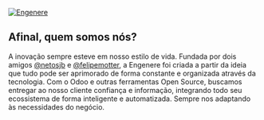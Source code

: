 [![Engenere](https://storage.googleapis.com/eng-imagens/Engenere-Logo2.webp)](#)
## Afinal, quem somos nós?
A inovação sempre esteve em nosso estilo de vida. Fundada por dois amigos [@netosjb](https://github.com/netosjb) e [@felipemotter](https://github.com/felipemotter), a Engenere foi criada a partir da ideia que tudo pode ser aprimorado de forma constante e organizada através da tecnologia. Com o Odoo e outras ferramentas Open Source, buscamos entregar ao nosso cliente confiança e informação, integrando todo seu ecossistema de forma inteligente e automatizada. Sempre nos adaptando às necessidades do negócio.
